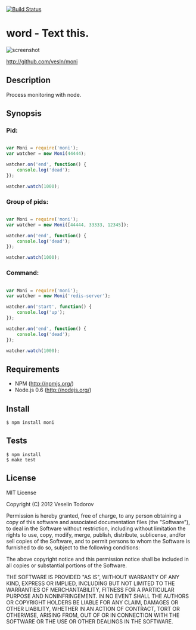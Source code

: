 [![Build Status](https://secure.travis-ci.org/vesln/moni.png)](http://travis-ci.org/vesln/moni)

# word - Text this.

![screenshot](http://img254.imageshack.us/img254/3719/monilogo.png)
                              

http://github.com/vesln/moni

## Description
	
Process monitoring with node.

## Synopsis

### Pid:

```js

var Moni = require('moni');
var watcher = new Moni(44444);

watcher.on('end', function() {
	console.log('dead');
});

watcher.watch(1000);

```

### Group of pids:

```js

var Moni = require('moni');
var watcher = new Moni([44444, 33333, 12345]);

watcher.on('end', function() {
	console.log('dead');
});

watcher.watch(1000);

```

### Command:

```js

var Moni = require('moni');
var watcher = new Moni('redis-server');

watcher.on('start', function() {
	console.log('up');
});

watcher.on('end', function() {
	console.log('dead');
});

watcher.watch(1000);

```

## Requirements

- NPM (http://npmjs.org/)
- Node.js 0.6 (http://nodejs.org/)

## Install

```
$ npm install moni
```

## Tests

```
$ npm install
$ make test
```

## License

MIT License

Copyright (C) 2012 Veselin Todorov

Permission is hereby granted, free of charge, to any person obtaining a copy of
this software and associated documentation files (the "Software"), to deal in
the Software without restriction, including without limitation the rights to
use, copy, modify, merge, publish, distribute, sublicense, and/or sell copies
of the Software, and to permit persons to whom the Software is furnished to do
so, subject to the following conditions:

The above copyright notice and this permission notice shall be included in all
copies or substantial portions of the Software.

THE SOFTWARE IS PROVIDED "AS IS", WITHOUT WARRANTY OF ANY KIND, EXPRESS OR
IMPLIED, INCLUDING BUT NOT LIMITED TO THE WARRANTIES OF MERCHANTABILITY,
FITNESS FOR A PARTICULAR PURPOSE AND NONINFRINGEMENT. IN NO EVENT SHALL THE
AUTHORS OR COPYRIGHT HOLDERS BE LIABLE FOR ANY CLAIM, DAMAGES OR OTHER
LIABILITY, WHETHER IN AN ACTION OF CONTRACT, TORT OR OTHERWISE, ARISING FROM,
OUT OF OR IN CONNECTION WITH THE SOFTWARE OR THE USE OR OTHER DEALINGS IN THE
SOFTWARE.